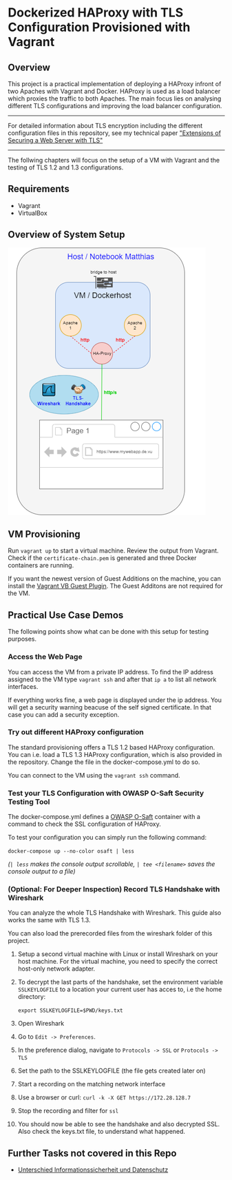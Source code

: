 # Dockerized HAProxy with TLS Configuration Provisioned with Vagrant

## Overview

This project is a practical implementation of deploying a HAProxy infront of two Apaches
with Vagrant and Docker. HAProxy is used as a load balancer which proxies the traffic to both Apaches.
The main focus lies on analysing different TLS configurations and improving the load balancer configuration.

***

For detailed information about TLS encryption including the different configuration files in this repository,
see my technical paper ["Extensions of Securing a Web Server with TLS"](docs/Tech-Paper.md)

***

The follwing chapters will focus on the setup of a VM with Vagrant and the testing of TLS 1.2 and 1.3 configurations.

## Requirements

- Vagrant
- VirtualBox

## Overview of System Setup

![Project Archtecture](docs/Architecture.png)

## VM Provisioning

Run `vagrant up` to start a virtual machine.
Review the output from Vagrant. Check if the `certificate-chain.pem` is generated and three Docker containers are running.

If you want the newest version of Guest Additions on the machine,
you can install the [Vagrant VB Guest Plugin](https://github.com/dotless-de/vagrant-vbguest). The Guest Additons are not required
for the VM.

## Practical Use Case Demos

The following points show what can be done with this setup for testing purposes.

### Access the Web Page

You can access the VM from a private IP address. To find the IP address assigned to the VM
type `vagrant ssh` and after that `ip a` to list all network interfaces.

If everything works fine, a web page is displayed under the ip address. 
You will get a security warning beacuse of the self signed certificate. 
In that case you can add a security exception.

### Try out different HAProxy configuration

The standard provisioning offers a TLS 1.2 based HAProxy configuration.
You can i.e. load a TLS 1.3 HAProxy configuration, which is
also provided in the repository. Change the file in the docker-compose.yml to do so.

You can connect to the VM using the `vagrant ssh` command.

### Test your TLS Configuration with OWASP O-Saft Security Testing Tool

The docker-compose.yml defines a [OWASP O-Saft](https://www.owasp.org/index.php/O-Saft) container
with a command to check the SSL configuration of HAProxy.

To test your configuration you can simply run the following command:

`docker-compose up --no-color osaft | less`

*(`| less` makes the console output scrollable, `| tee <filename>` saves the console output to a file)*

### (Optional: For Deeper Inspection) Record TLS Handshake with Wireshark

You can analyze the whole TLS Handshake with Wireshark.
This guide also works the same with TLS 1.3.

You can also load the prerecorded files from the wireshark folder of this project.

1. Setup a second virtual machine with Linux or
install Wireshark on your host machine.
For the virtual machine, you need to specify the correct
host-only network adapter.
1. To decrypt the last parts of the handshake, set the environment variable
`SSLKEYLOGFILE` to a location your current user has acces to, i.e the home directory:

	`export SSLKEYLOGFILE=$PWD/keys.txt`
1. Open Wireshark
1. Go to `Edit -> Preferences`.
1. In the preference dialog, navigate to `Protocols -> SSL` or `Protocols -> TLS`
1. Set the path to the SSLKEYLOGFILE (the file gets created later on)
1. Start a recording on the matching network interface
1. Use a browser or curl: `curl -k -X GET https://172.28.128.7`
1. Stop the recording and filter for `ssl`
1. You should now be able to see the handshake and also decrypted SSL.
Also check the keys.txt file, to understand what happened.

## Further Tasks not covered in this Repo

- [Unterschied Informationssicherheit und Datenschutz](docs/Unterschied-Datentschutz-Informationssicherheit.md)
